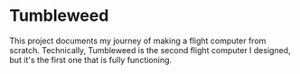 # Tumbleweed
This project documents my journey of making a flight computer from scratch. Technically, Tumbleweed is the second flight computer I designed, but it's the first one that is fully functioning.
